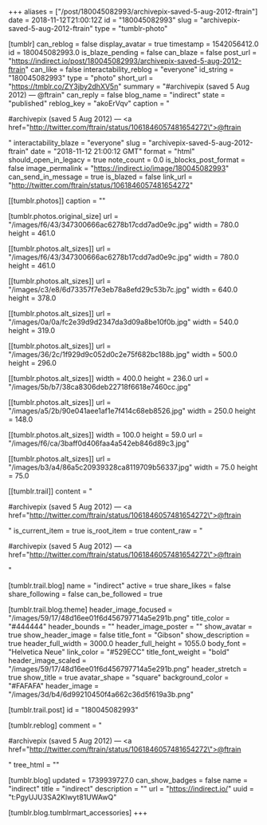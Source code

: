 +++
aliases = ["/post/180045082993/archivepix-saved-5-aug-2012-ftrain"]
date = 2018-11-12T21:00:12Z
id = "180045082993"
slug = "archivepix-saved-5-aug-2012-ftrain"
type = "tumblr-photo"

[tumblr]
can_reblog = false
display_avatar = true
timestamp = 1542056412.0
id = 180045082993.0
is_blaze_pending = false
can_blaze = false
post_url = "https://indirect.io/post/180045082993/archivepix-saved-5-aug-2012-ftrain"
can_like = false
interactability_reblog = "everyone"
id_string = "180045082993"
type = "photo"
short_url = "https://tmblr.co/ZY3jby2dhXV5n"
summary = "#archivepix (saved 5 Aug 2012) — @ftrain"
can_reply = false
blog_name = "indirect"
state = "published"
reblog_key = "akoErVqv"
caption = "<p>#archivepix (saved 5 Aug 2012) — <a href=\"http://twitter.com/ftrain/status/1061846057481654272\">@ftrain</a></p>"
interactability_blaze = "everyone"
slug = "archivepix-saved-5-aug-2012-ftrain"
date = "2018-11-12 21:00:12 GMT"
format = "html"
should_open_in_legacy = true
note_count = 0.0
is_blocks_post_format = false
image_permalink = "https://indirect.io/image/180045082993"
can_send_in_message = true
is_blazed = false
link_url = "http://twitter.com/ftrain/status/1061846057481654272"

[[tumblr.photos]]
caption = ""

[tumblr.photos.original_size]
url = "/images/f6/43/347300666ac6278b17cdd7ad0e9c.jpg"
width = 780.0
height = 461.0

[[tumblr.photos.alt_sizes]]
url = "/images/f6/43/347300666ac6278b17cdd7ad0e9c.jpg"
width = 780.0
height = 461.0

[[tumblr.photos.alt_sizes]]
url = "/images/c3/e8/6d73357f7e3eb78a8efd29c53b7c.jpg"
width = 640.0
height = 378.0

[[tumblr.photos.alt_sizes]]
url = "/images/0a/0a/fc2e39d9d2347da3d09a8be10f0b.jpg"
width = 540.0
height = 319.0

[[tumblr.photos.alt_sizes]]
url = "/images/36/2c/1f929d9c052d0c2e75f682bc188b.jpg"
width = 500.0
height = 296.0

[[tumblr.photos.alt_sizes]]
width = 400.0
height = 236.0
url = "/images/5b/b7/38ca8306deb22718f6618e7460cc.jpg"

[[tumblr.photos.alt_sizes]]
url = "/images/a5/2b/90e041aee1af1e7f414c68eb8526.jpg"
width = 250.0
height = 148.0

[[tumblr.photos.alt_sizes]]
width = 100.0
height = 59.0
url = "/images/f6/ca/3baff0d406faa4a542eb846d89c3.jpg"

[[tumblr.photos.alt_sizes]]
url = "/images/b3/a4/86a5c20939328ca8119709b56337.jpg"
width = 75.0
height = 75.0

[[tumblr.trail]]
content = "<p>#archivepix (saved 5 Aug 2012) &mdash; <a href=\"http://twitter.com/ftrain/status/1061846057481654272\">@ftrain</a></p>"
is_current_item = true
is_root_item = true
content_raw = "<p>#archivepix (saved 5 Aug 2012) — <a href=\"http://twitter.com/ftrain/status/1061846057481654272\">@ftrain</a></p>"

[tumblr.trail.blog]
name = "indirect"
active = true
share_likes = false
share_following = false
can_be_followed = true

[tumblr.trail.blog.theme]
header_image_focused = "/images/59/17/48d16ee01f6d456797714a5e291b.png"
title_color = "#444444"
header_bounds = ""
header_image_poster = ""
show_avatar = true
show_header_image = false
title_font = "Gibson"
show_description = true
header_full_width = 3000.0
header_full_height = 1055.0
body_font = "Helvetica Neue"
link_color = "#529ECC"
title_font_weight = "bold"
header_image_scaled = "/images/59/17/48d16ee01f6d456797714a5e291b.png"
header_stretch = true
show_title = true
avatar_shape = "square"
background_color = "#FAFAFA"
header_image = "/images/3d/b4/6d99210450f4a662c36d5f619a3b.png"

[tumblr.trail.post]
id = "180045082993"

[tumblr.reblog]
comment = "<p>#archivepix (saved 5 Aug 2012) — <a href=\"http://twitter.com/ftrain/status/1061846057481654272\">@ftrain</a></p>"
tree_html = ""

[tumblr.blog]
updated = 1739939727.0
can_show_badges = false
name = "indirect"
title = "indirect"
description = ""
url = "https://indirect.io/"
uuid = "t:PgyUJU3SA2Klwyt81UWAwQ"

[tumblr.blog.tumblrmart_accessories]
+++
